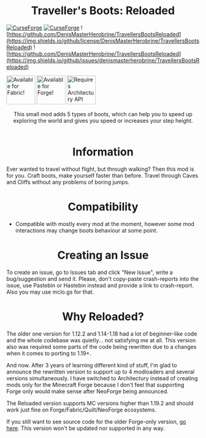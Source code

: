<div align="center"><h1><title_name>Traveller's Boots: Reloaded </title_name></div>

[![CurseForge](https://cf.way2muchnoise.eu/travellers-boots.svg)](https://www.curseforge.com/minecraft/mc-mods/travellers-boots)
[![CurseForge](https://cf.way2muchnoise.eu/versions/travellers-boots.svg)](https://www.curseforge.com/minecraft/mc-mods/travellers-boots)
![https://github.com/DenisMasterHerobrine/TravellersBootsReloaded](https://img.shields.io/github/license/DenisMasterHerobrine/TravellersBootsReloaded)
![https://github.com/DenisMasterHerobrine/TravellersBootsReloaded](https://img.shields.io/github/issues/denismasterherobrine/TravellersBootsReloaded)

<img src="https://github.com/DenisMasterHerobrine/TravellersBootsReloaded/blob/dev/1.19.2/assets/Available_Fabric_Banner.png?raw=true" alt="Available for Fabric!" height="75"> <img src="https://github.com/DenisMasterHerobrine/TravellersBootsReloaded/blob/dev/1.19.2/assets/Available_Forge_Banner.png?raw=true" alt="Available for Forge!" height="75"> <img src="https://github.com/DenisMasterHerobrine/TravellersBootsReloaded/blob/dev/1.19.2/assets/Requires_Architectury_Banner.png?raw=true" alt="Requires Architectury API" height="75">

<div align="center">This small mod adds 5 types of boots, which can help you to speed up exploring the world and gives you speed or increases your step height. </div>
<br>
<div align="center"><h1><title_name>Information</title_name></div>

Ever wanted to travel without flight, but through walking? Then this mod is for you. Craft boots,
make yourself faster than before. Travel through Caves and Cliffs without any problems of boring
jumps.
<br>
<div align="center"><h1><title_name>Compatibility</title_name></div>

- Compatible with mostly every mod at the moment, however some mod interactions may change boots behaviour at some point.
<div align="center"><h1><title_name>Creating an Issue</title_name></div>

To create an issue, go to Issues tab and click "New Issue", write a bug/suggestion and send it. Please, don't copy-paste crash-reports into the issue, use Pastebin or Hastebin instead and provide a link to crash-report. Also you may use mclo.gs for that.
<br>
<div align="center"><h1><title_name>Why Reloaded?</title_name></div>

The older one version for 1.12.2 and 1.14-1.18 had a lot of beginner-like code and the whole codebase was quietly... not satisfying me at all. This version also was required some parts of the code being rewritten due to a changes when it comes to porting to 1.19+.

And now. After 3 years of learning different kind of stuff, I'm glad to announce the rewritten version to support up to 4 modloaders and several versions simultaneously. I have switched to Architectury instead of creating mods only for the Minecraft Forge because I don't feel that supporting Forge only would make sense after NeoForge being announced. 

The Reloaded version supports MC versions higher than 1.19.2 and should work just fine on Forge/Fabric/Quilt/NeoForge ecosystems.

If you still want to see source code for the older Forge-only version, [go here](https://github.com/DenisMasterHerobrine/TravellersBoots). This version won't be updated nor supported in any way.
